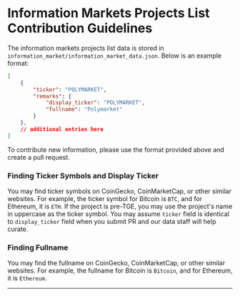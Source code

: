 # Information Markets Projects List Contribution Guidelines

The information markets projects list data is stored in `information_market/information_market_data.json`. Below is an example format:

```json
[
    {
        "ticker": "POLYMARKET",
        "remarks": {
            "display_ticker": "POLYMARKET",
            "fullname": "Polymarket"
        }
    },
    // additional entries here
]
```

To contribute new information, please use the format provided above and create a pull request.

### Finding Ticker Symbols and Display Ticker
You may find ticker symbols on CoinGecko, CoinMarketCap, or other similar websites. For example, the ticker symbol for Bitcoin is `BTC`, and for Ethereum, it is `ETH`.
If the project is pre-TGE, you may use the project's name in uppercase as the ticker symbol. You may assume `ticker` field is identical to `display_ticker` field when you submit PR and our data staff will help curate.

### Finding Fullname
You may find the fullname on CoinGecko, CoinMarketCap, or other similar websites. For example, the fullname for Bitcoin is `Bitcoin`, and for Ethereum, it is `Ethereum`.

---
